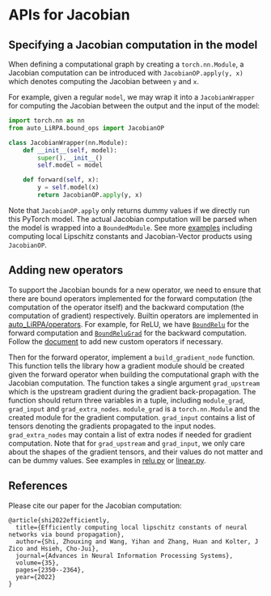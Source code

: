 # APIs for Jacobian

## Specifying a Jacobian computation in the model

When defining a computational graph by creating a `torch.nn.Module`, a Jacobian computation can be introduced with `JacobianOP.apply(y, x)` which denotes computing the Jacobian between `y` and `x`.

For example, given a regular `model`, we may wrap it into a `JacobianWrapper` for computing the Jacobian between the output and the input of the model:
```python
import torch.nn as nn
from auto_LiRPA.bound_ops import JacobianOP

class JacobianWrapper(nn.Module):
    def __init__(self, model):
        super().__init__()
        self.model = model

    def forward(self, x):
        y = self.model(x)
        return JacobianOP.apply(y, x)
```
Note that `JacobianOP.apply` only returns dummy values if we directly run this PyTorch model.
The actual Jacobian computation will be parsed when the model is wrapped into a `BoundedModule`.
See more [examples](../../examples/jacobian_new.py) including computing local Lipschitz constants and Jacobian-Vector products using `JacobianOP`.

## Adding new operators

To support the Jacobian bounds for a new operator, we need to ensure that there are bound operators implemented for the forward computation (the computation of the operator itself) and the backward computation (the computation of gradient) respectively.
Builtin operators are implemented in [auto_LiRPA/operators](../../auto_LiRPA/operators).
For example, for ReLU, we have [`BoundRelu`](../../auto_LiRPA/operators/relu.py) for the forward computation and [`BoundReluGrad`](../../auto_LiRPA/operators/gradient_bounds.py) for the backward computation.
Follow the [document](custom_op.md) to add new custom operators if necessary.

Then for the forward operator, implement a `build_gradient_node` function.
This function tells the library how a gradient module should be created given the forward operator when building the computational graph with the Jacobian computation.
The function takes a single argument `grad_upstream` which is the upstream gradient during the gradient back-propagation.
The function should return three variables in a tuple, including `module_grad`, `grad_input` and `grad_extra_nodes`.
`module_grad` is a `torch.nn.Module` and the created module for the gradient computation.
`grad_input` contains a list of tensors denoting the gradients propagated to the input nodes.
`grad_extra_nodes` may contain a list of extra nodes if needed for gradient computation.
Note that for `grad_upstream` and `grad_input`, we only care about the shapes of the gradient tensors, and their values do not matter and can be dummy values.
See examples in [relu.py](../../auto_LiRPA/operators/relu.py) or [linear.py](../../auto_LiRPA/operators/linear.py).

## References

Please cite our paper for the Jacobian computation:
```
@article{shi2022efficiently,
  title={Efficiently computing local lipschitz constants of neural networks via bound propagation},
  author={Shi, Zhouxing and Wang, Yihan and Zhang, Huan and Kolter, J Zico and Hsieh, Cho-Jui},
  journal={Advances in Neural Information Processing Systems},
  volume={35},
  pages={2350--2364},
  year={2022}
}
```
